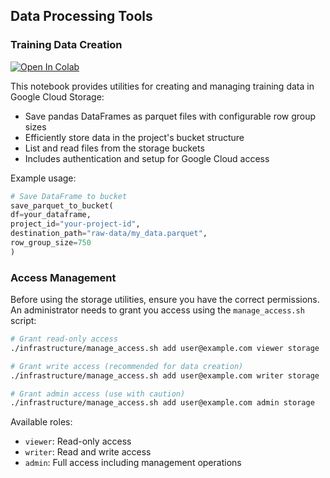 ## Data Processing Tools

### Training Data Creation

[![Open In Colab](https://colab.research.google.com/assets/colab-badge.svg)](https://colab.research.google.com/github/opencampus-sh/sign-language-translator/blob/main/data/dev/create_training_data.ipynb)

This notebook provides utilities for creating and managing training data in Google Cloud Storage:

- Save pandas DataFrames as parquet files with configurable row group sizes
- Efficiently store data in the project's bucket structure
- List and read files from the storage buckets
- Includes authentication and setup for Google Cloud access

Example usage:

```python
# Save DataFrame to bucket
save_parquet_to_bucket(
df=your_dataframe,
project_id="your-project-id",
destination_path="raw-data/my_data.parquet",
row_group_size=750
)
```

### Access Management

Before using the storage utilities, ensure you have the correct permissions. An administrator needs to grant you access using the `manage_access.sh` script:

```bash
# Grant read-only access
./infrastructure/manage_access.sh add user@example.com viewer storage

# Grant write access (recommended for data creation)
./infrastructure/manage_access.sh add user@example.com writer storage

# Grant admin access (use with caution)
./infrastructure/manage_access.sh add user@example.com admin storage
```

Available roles:

- `viewer`: Read-only access
- `writer`: Read and write access
- `admin`: Full access including management operations

